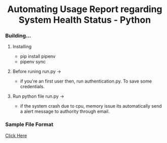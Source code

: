 # <h1 align="center" color="Green">Automating Usage Report regarding System Health Status - Python</h1>

### Building...

1. Installing
    * pip install pipenv
    * pipenv sync

2. Before runing run.py ->
   * if you're an first user then, run authentication.py. To save some credentials.

3. Run python file run.py ->
   * if the system crash due to cpu, memory issue its automatically send a alert message to authority through email.


### Sample File Format

<a href="https://github.com/lkarjun/usageReport/blob/master/tem/Usage_alert.pdf">Click Here </a> 
